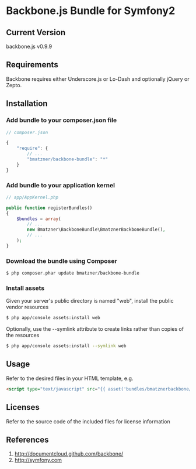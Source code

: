 # Backbone.js Bundle for Symfony2

## Current Version

backbone.js v0.9.9

## Requirements

Backbone requires either Underscore.js or Lo-Dash and optionally jQuery or Zepto.

## Installation

### Add bundle to your composer.json file

``` js
// composer.json

{
    "require": {
		// ...
        "bmatzner/backbone-bundle": "*"
    }
}
```

### Add bundle to your application kernel

``` php
// app/AppKernel.php

public function registerBundles()
{
    $bundles = array(
        // ...
        new Bmatzner\BackboneBundle\BmatznerBackboneBundle(),
        // ...
    );
}
```

### Download the bundle using Composer

``` bash
$ php composer.phar update bmatzner/backbone-bundle
```

### Install assets

Given your server's public directory is named "web", install the public vendor resources

``` bash
$ php app/console assets:install web
```

Optionally, use the --symlink attribute to create links rather than copies of the resources 

``` bash
$ php app/console assets:install --symlink web
```

## Usage

Refer to the desired files in your HTML template, e.g.

``` html
<script type="text/javascript" src="{{ asset('bundles/bmatznerbackbone/js/backbone.min.js') }}"></script>
```

## Licenses

Refer to the source code of the included files for license information

## References

1. http://documentcloud.github.com/backbone/
2. http://symfony.com
